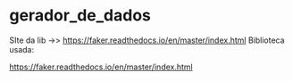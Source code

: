 # gerador_de_dados
SIte da lib ->> https://faker.readthedocs.io/en/master/index.html
Biblioteca usada:

https://faker.readthedocs.io/en/master/index.html
